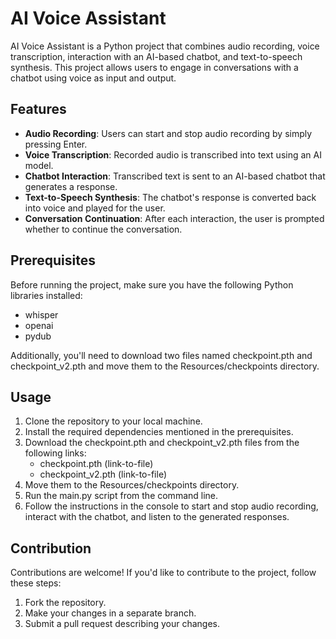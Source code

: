 # AI Voice Assistant

AI Voice Assistant is a Python project that combines audio recording, voice transcription, interaction with an AI-based chatbot, and text-to-speech synthesis. This project allows users to engage in conversations with a chatbot using voice as input and output.

## Features

- **Audio Recording**: Users can start and stop audio recording by simply pressing Enter.
- **Voice Transcription**: Recorded audio is transcribed into text using an AI model.
- **Chatbot Interaction**: Transcribed text is sent to an AI-based chatbot that generates a response.
- **Text-to-Speech Synthesis**: The chatbot's response is converted back into voice and played for the user.
- **Conversation Continuation**: After each interaction, the user is prompted whether to continue the conversation.

## Prerequisites

Before running the project, make sure you have the following Python libraries installed:

- whisper
- openai
- pydub

Additionally, you'll need to download two files named checkpoint.pth and checkpoint_v2.pth and move them to the Resources/checkpoints directory.

## Usage

1. Clone the repository to your local machine.
2. Install the required dependencies mentioned in the prerequisites.
3. Download the checkpoint.pth and checkpoint_v2.pth files from the following links:
   - checkpoint.pth (link-to-file)
   - checkpoint_v2.pth (link-to-file)
4. Move them to the Resources/checkpoints directory.
5. Run the main.py script from the command line.
6. Follow the instructions in the console to start and stop audio recording, interact with the chatbot, and listen to the generated responses.

## Contribution

Contributions are welcome! If you'd like to contribute to the project, follow these steps:

1. Fork the repository.
2. Make your changes in a separate branch.
3. Submit a pull request describing your changes.
